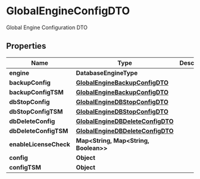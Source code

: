

# GlobalEngineConfigDTO

Global Engine Configuration DTO

## Properties

Name | Type | Description | Notes
------------ | ------------- | ------------- | -------------
**engine** | **DatabaseEngineType** |  |  [optional]
**backupConfig** | [**GlobalEngineBackupConfigDTO**](GlobalEngineBackupConfigDTO.md) |  |  [optional]
**backupConfigTSM** | [**GlobalEngineBackupConfigDTO**](GlobalEngineBackupConfigDTO.md) |  |  [optional]
**dbStopConfig** | [**GlobalEngineDBStopConfigDTO**](GlobalEngineDBStopConfigDTO.md) |  |  [optional]
**dbStopConfigTSM** | [**GlobalEngineDBStopConfigDTO**](GlobalEngineDBStopConfigDTO.md) |  |  [optional]
**dbDeleteConfig** | [**GlobalEngineDBDeleteConfigDTO**](GlobalEngineDBDeleteConfigDTO.md) |  |  [optional]
**dbDeleteConfigTSM** | [**GlobalEngineDBDeleteConfigDTO**](GlobalEngineDBDeleteConfigDTO.md) |  |  [optional]
**enableLicenseCheck** | **Map&lt;String, Map&lt;String, Boolean&gt;&gt;** |  |  [optional]
**config** | **Object** |  |  [optional]
**configTSM** | **Object** |  |  [optional]



